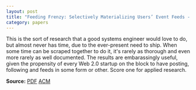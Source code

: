 ```yaml
---
layout: post
title: "Feeding Frenzy: Selectively Materializing Users’ Event Feeds - Silberstein, et al."
category: papers
---
```


This is the sort of research that a good systems engineer would love to do, but
almost never has time, due to the ever-present need to ship. When some time can
be scraped together to do it, it's rarely as thorough and even more rarely as
well documented. The results are embarassingly useful, given the propensity of
every Web 2.0 startup on the block to have posting, following and feeds in some
form or other. Score one for applied research.

**Source:** [PDF]  [ACM]

[PDF]: http://research.yahoo.com/files/sigmod278-silberstein.pdf
[ACM]: http://dl.acm.org/citation.cfm?id=1807257
